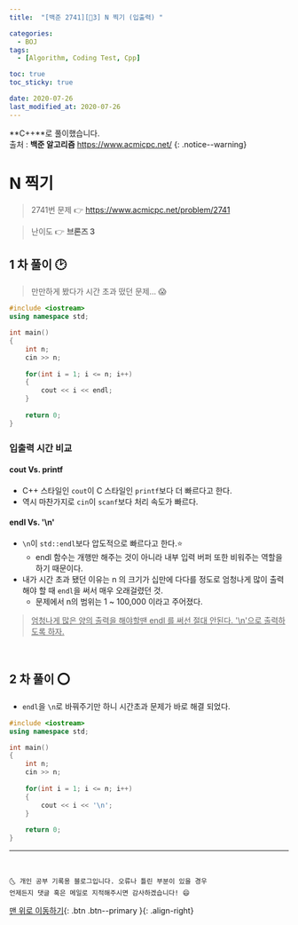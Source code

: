 ```yaml
---
title:  "[백준 2741][🤎3] N 찍기 (입출력) " 

categories:
  - BOJ
tags:
  - [Algorithm, Coding Test, Cpp]

toc: true
toc_sticky: true

date: 2020-07-26
last_modified_at: 2020-07-26
---
```


**C++**로 풀이했습니다.  
출처 : **백준 알고리즘** <https://www.acmicpc.net/>
{: .notice--warning}

# N 찍기

> 2741번 문제 👉 <https://www.acmicpc.net/problem/2741>

> 난이도 👉 **브론즈 3**

## 1 차 풀이 🕑

> 만만하게 봤다가 시간 초과 떴던 문제... 😱

```cpp
#include <iostream>
using namespace std;

int main()
{
    int n;
    cin >> n;
    
    for(int i = 1; i <= n; i++)
    {
        cout << i << endl;
    }
    
    return 0;
}
```

### 입출력 시간 비교

#### cout Vs. printf

- C++ 스타일인 `cout`이 C 스타일인 `printf`보다 더 빠르다고 한다.
- 역시 마찬가지로 `cin`이 `scanf`보다 처리 속도가 빠르다.

#### endl Vs. '\n'

- `\n`이 `std::endl`보다 압도적으로 빠르다고 한다.⭐
  - endl 함수는 개행만 해주는 것이 아니라 내부 입력 버퍼 또한 비워주는 역할을 하기 때문이다. 
- 내가 시간 초과 됐던 이유는 n 의 크기가 십만에 다다를 정도로 엄청나게 많이 출력 해야 할 때 `endl`을 써서 매우 오래걸렸던 것.
  - 문제에서 n의 범위는 1 ~ 100,000 이라고 주어졌다.

> <u>엄청나게 많은 양의 출력을 해야할땐 endl 를 써선 절대 안된다. '\n'으로 출력하도록 하자.</u> 

<br>

## 2 차 풀이 ⭕

- `endl`을 `\n`로 바꿔주기만 하니 시간초과 문제가 바로 해결 되었다. 

```cpp
#include <iostream>
using namespace std;

int main()
{
    int n;
    cin >> n;
    
    for(int i = 1; i <= n; i++)
    {
        cout << i << '\n';
    }
    
    return 0;
}
```

***
<br>

    🌜 개인 공부 기록용 블로그입니다. 오류나 틀린 부분이 있을 경우 
    언제든지 댓글 혹은 메일로 지적해주시면 감사하겠습니다! 😄

[맨 위로 이동하기](#){: .btn .btn--primary }{: .align-right}